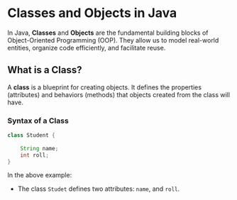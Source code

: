 # Classes and Objects in Java

In Java, **Classes** and **Objects** are the fundamental building blocks of Object-Oriented Programming (OOP). They allow us to model real-world entities, organize code efficiently, and facilitate reuse.

## What is a Class?

A **class** is a blueprint for creating objects. It defines the properties (attributes) and behaviors (methods) that objects created from the class will have.

### Syntax of a Class

```java
class Student {
    
    String name;
    int roll;    
}
```
In the above example:

- The class `Studet` defines two attributes: `name`, and `roll`.



